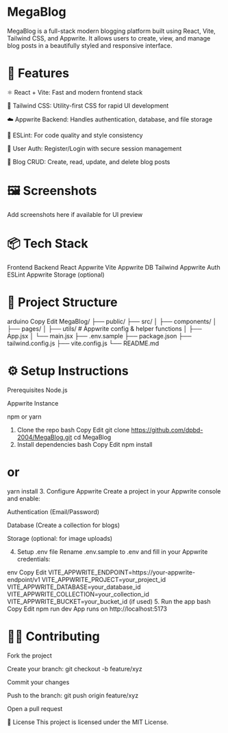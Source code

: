 # MegaBlog
MegaBlog is a full-stack modern blogging platform built using React, Vite, Tailwind CSS, and Appwrite. It allows users to create, view, and manage blog posts in a beautifully styled and responsive interface.

# 🚀 Features
⚛️ React + Vite: Fast and modern frontend stack

🎨 Tailwind CSS: Utility-first CSS for rapid UI development

☁️ Appwrite Backend: Handles authentication, database, and file storage

🧪 ESLint: For code quality and style consistency

🔐 User Auth: Register/Login with secure session management

📝 Blog CRUD: Create, read, update, and delete blog posts

# 🖼️ Screenshots
Add screenshots here if available for UI preview

# 📦 Tech Stack

Frontend	Backend
React	Appwrite
Vite	Appwrite DB
Tailwind	Appwrite Auth
ESLint	Appwrite Storage (optional)
# 📁 Project Structure
arduino
Copy
Edit
MegaBlog/
├── public/
├── src/
│   ├── components/
│   ├── pages/
│   ├── utils/             # Appwrite config & helper functions
│   ├── App.jsx
│   └── main.jsx
├── .env.sample
├── package.json
├── tailwind.config.js
├── vite.config.js
└── README.md
# ⚙️ Setup Instructions
Prerequisites
Node.js

Appwrite Instance

npm or yarn

1. Clone the repo
bash
Copy
Edit
git clone https://github.com/dpbd-2004/MegaBlog.git
cd MegaBlog
2. Install dependencies
bash
Copy
Edit
npm install
# or
yarn install
3. Configure Appwrite
Create a project in your Appwrite console and enable:

Authentication (Email/Password)

Database (Create a collection for blogs)

Storage (optional: for image uploads)

4. Setup .env file
Rename .env.sample to .env and fill in your Appwrite credentials:

env
Copy
Edit
VITE_APPWRITE_ENDPOINT=https://your-appwrite-endpoint/v1
VITE_APPWRITE_PROJECT=your_project_id
VITE_APPWRITE_DATABASE=your_database_id
VITE_APPWRITE_COLLECTION=your_collection_id
VITE_APPWRITE_BUCKET=your_bucket_id (if used)
5. Run the app
bash
Copy
Edit
npm run dev
App runs on http://localhost:5173

# 🧑‍💻 Contributing
Fork the project

Create your branch: git checkout -b feature/xyz

Commit your changes

Push to the branch: git push origin feature/xyz

Open a pull request

📄 License
This project is licensed under the MIT License.
